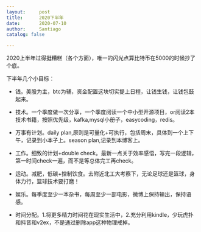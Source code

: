 ```yaml
---
layout:     post
title:      2020下半年
date:       2020-07-10
author:     Santiago
catalog: false

---
```


2020上半年过得挺糟糕（各个方面），唯一的闪光点算比特币在5000的时候抄了个底。

下半年几个小目标：

* 钱。美股为主，btc为辅，资金配置这块切实提上日程，让钱生钱，让钱包鼓起来。

* 技术。一个季度做一次分享，一个季度阅读一个中小型开源项目，or阅读2本技术书籍，按照优先级，kafka,mysql小册子，easycoding，redis。

* 万事有计划。daily plan,原则是可量化+可执行，包括周末，具体到一个上下午，记录到小本子上。season plan,记录到本博客上。

* 工作。细致的计划+double check。最新一点关于效率感悟，写完一段逻辑，第一时间check一遍，而不是等总体完工再check。

* 运动。减肥，低碳+控制饮食。去附近北工大考察下，无论足球还是篮球，身体力行，篮球技术要打磨！

* 娱乐。每季度至少一本杂书，每周至少一部电影，微博上保持输出，保持语感。

* 时间分配。1.将更多精力时间花在现实生活中，2.充分利用kindle，少玩虎扑和抖音和v2ex，不是通过删除app这种物理戒掉。
        